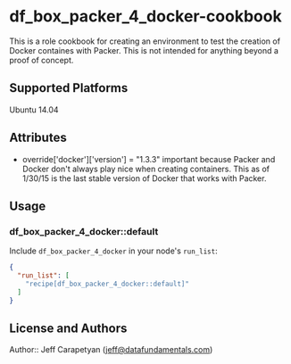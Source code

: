 # df_box_packer_4_docker-cookbook

This is a role cookbook for creating an environment to test the creation of Docker containes with Packer. This is not intended for anything beyond a proof of concept. 

## Supported Platforms

Ubuntu 14.04

## Attributes

* override['docker']['version'] = "1.3.3"
important because Packer and Docker don't always play nice when creating containers. This as of 1/30/15 is the last stable version of Docker that works with Packer. 

## Usage

### df_box_packer_4_docker::default

Include `df_box_packer_4_docker` in your node's `run_list`:

```json
{
  "run_list": [
    "recipe[df_box_packer_4_docker::default]"
  ]
}
```

## License and Authors

Author:: Jeff Carapetyan (<jeff@datafundamentals.com>)
